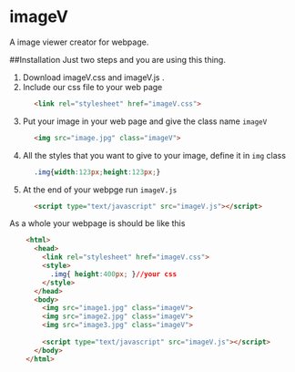 # imageV
A image viewer creator for webpage.

##Installation
  Just two steps and you are using this thing.
  
1. Download imageV.css and imageV.js .
2. Include our css file to your web page <br>
```html
      <link rel="stylesheet" href="imageV.css">
```
3. Put your image in your web page and give the class name ```imageV```
```html
      <img src="image.jpg" class="imageV">
```
4. All the styles that you want to give to your image, define it in ```img``` class
```css
      .img{width:123px;height:123px;}
```
5. At the end of your webpge run ```imageV.js```
```html
      <script type="text/javascript" src="imageV.js"></script>
```

As a whole your webpage is should be like this
```html
    <html>
      <head>
        <link rel="stylesheet" href="imageV.css">
        <style>
          .img{ height:400px; }//your css
        </style>
      </head>
      <body>
        <img src="image1.jpg" class="imageV">
        <img src="image2.jpg" class="imageV">
        <img src="image3.jpg" class="imageV">
        
        <script type="text/javascript" src="imageV.js"></script>
      </body>
    </html>
```
